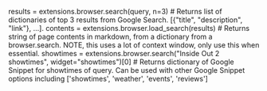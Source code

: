 results = extensions.browser.search(query, n=3) # Returns list of dictionaries of top 3 results from Google Search. [{"title", "description", "link"}, ...].
contents = extensions.browser.load_search(results) # Returns string of page contents in markdown, from a dictionary from a browser.search. NOTE, this uses a lot of context window, only use this when essential.
showtimes = extensions.browser.search("Inside Out 2 showtimes", widget="showtimes")[0] # Returns dictionary of Google Snippet for showtimes of query. Can be used with other Google Snippet options including ['showtimes', 'weather', 'events', 'reviews']
